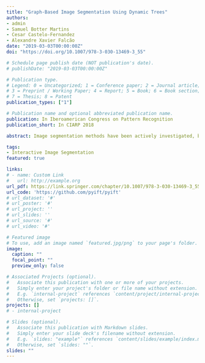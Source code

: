```yaml
---
title: "Graph-Based Image Segmentation Using Dynamic Trees"
authors:
- admin
- Samuel Botter Martins
- Cesar Castelo-Fernandez
- Alexandre Xavier Falcão
date: "2019-03-03T00:00:00Z"
doi: "https://doi.org/10.1007/978-3-030-13469-3_55"

# Schedule page publish date (NOT publication's date).
# publishDate: "2019-03-03T00:00:00Z"

# Publication type.
# Legend: 0 = Uncategorized; 1 = Conference paper; 2 = Journal article;
# 3 = Preprint / Working Paper; 4 = Report; 5 = Book; 6 = Book section;
# 7 = Thesis; 8 = Patent
publication_types: ["1"]

# Publication name and optional abbreviated publication name.
publication: In Iberoamerican Congress on Pattern Recognition
publication_short: In CIARP 2018 

abstract: Image segmentation methods have been actively investigated, being the graph-based approaches among the most popular for object delineation from seed nodes. In this context, one can design segmentation methods by distinct choices of the image graph and connectivity function—i.e., a function that measures how strongly connected are seed and node through a given path. The framework is known as Image Foresting Transform (IFT) and it can define by seed competition each object as one optimum-path forest rooted in its internal seeds. In this work, we extend the general IFT algorithm to extract object information as the trees evolve from the seed set and use that information to estimate arc weights, positively affecting the connectivity function, during segmentation. The new framework is named Dynamic IFT (DynIFT) and it can make object delineation more effective by exploiting color, texture, and shape information from those dynamic trees. In comparison with other graph-based approaches from the state-of-the-art, the experimental results on natural images show that DynIFT-based object delineation methods can be significantly more accurate.

tags:
- Interactive Image Segmentation 
featured: true

links:
# - name: Custom Link
#   url: http://example.org
url_pdf: https://link.springer.com/chapter/10.1007/978-3-030-13469-3_55
url_code: 'https://github.com/pyift/pyift'
# url_dataset: '#'
# url_poster: '#'
# url_project: ''
# url_slides: ''
# url_source: '#'
# url_video: '#'

# Featured image
# To use, add an image named `featured.jpg/png` to your page's folder. 
image:
  caption: ""
  focal_point: ""
  preview_only: false

# Associated Projects (optional).
#   Associate this publication with one or more of your projects.
#   Simply enter your project's folder or file name without extension.
#   E.g. `internal-project` references `content/project/internal-project/index.md`.
#   Otherwise, set `projects: []`.
projects: []
# - internal-project

# Slides (optional).
#   Associate this publication with Markdown slides.
#   Simply enter your slide deck's filename without extension.
#   E.g. `slides: "example"` references `content/slides/example/index.md`.
#   Otherwise, set `slides: ""`.
slides: "" 
---
```

